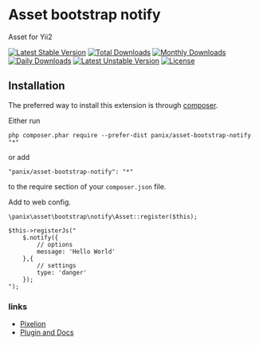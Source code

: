 Asset bootstrap notify
===========
Asset for Yii2

[![Latest Stable Version](https://poser.pugx.org/panix/asset-bootstrap-notify/v/stable)](https://packagist.org/packages/panix/asset-bootstrap-notify)
[![Total Downloads](https://poser.pugx.org/panix/asset-bootstrap-notify/downloads)](https://packagist.org/packages/panix/asset-bootstrap-notify)
[![Monthly Downloads](https://poser.pugx.org/panix/asset-bootstrap-notify/d/monthly)](https://packagist.org/packages/panix/asset-bootstrap-notify)
[![Daily Downloads](https://poser.pugx.org/panix/asset-bootstrap-notify/d/daily)](https://packagist.org/packages/panix/asset-bootstrap-notify)
[![Latest Unstable Version](https://poser.pugx.org/panix/asset-bootstrap-notify/v/unstable)](https://packagist.org/packages/panix/asset-bootstrap-notify)
[![License](https://poser.pugx.org/panix/asset-bootstrap-notify/license)](https://packagist.org/packages/panix/asset-bootstrap-notify)


Installation
------------

The preferred way to install this extension is through [composer](http://getcomposer.org/download/).

Either run

```
php composer.phar require --prefer-dist panix/asset-bootstrap-notify "*"
```

or add

```
"panix/asset-bootstrap-notify": "*"
```

to the require section of your `composer.json` file.

Add to web config.
```
\panix\asset\bootstrap\notify\Asset::register($this);

$this->registerJs("
    $.notify({
        // options
        message: 'Hello World' 
    },{
        // settings
        type: 'danger'
    });
");
```

### links
* [Pixelion](https://pixelion.com.ua)
* [Plugin and Docs](http://bootstrap-growl.remabledesigns.com)